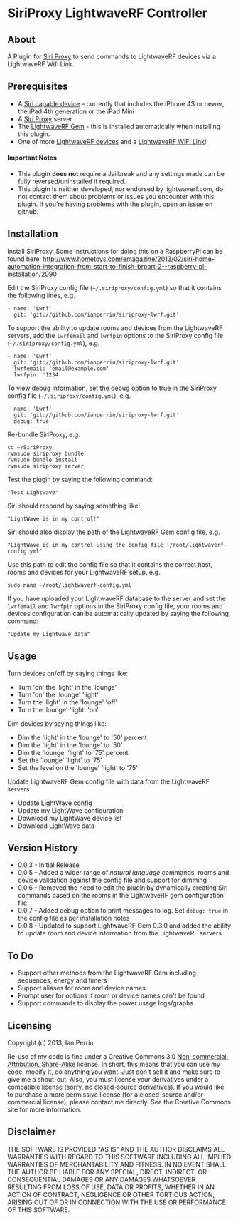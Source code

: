 SiriProxy LightwaveRF Controller
================================
About
-----
A Plugin for [Siri Proxy](https://github.com/plamoni/SiriProxy) to send commands to LightwaveRF devices via a LightwaveRF Wifi Link.

Prerequisites
------------
* A [Siri capable device](http://www.apple.com/ios/siri/siri-faq/) – currently that includes the iPhone 4S or newer, the iPad 4th generation or the iPad Mini
* A [Siri Proxy](https://github.com/plamoni/SiriProxy) server
* The [LightwaveRF Gem](https://rubygems.org/gems/lightwaverf/) - this is installed automatically when installing this plugin.
* One of more [LightwaveRF devices](http://www.lightwaverf.com/product-range) and a [LightwaveRF WiFi Link](http://amzn.to/YPnRjZ)!

#### Important Notes 
* This plugin **does not** require a Jailbreak and any settings made can be fully reversed/uninstalled if required.
* This plugin is neither developed, nor endorsed by lightwaverf.com, do not contact them about problems or issues you encounter with this plugin. If you're having problems with the plugin, open an issue on github.

Installation
------------

Install SiriProxy. Some instructions for doing this on a RaspberryPi can be found here: http://www.hometoys.com/emagazine/2013/02/siri-home-automation-integration-from-start-to-finish-brpart-2--raspberry-pi-installation/2090

Edit the SiriProxy config file (`~/.siriproxy/config.yml`) so that it contains the following lines, e.g.

    - name: 'Lwrf'
      git: 'git://github.com/ianperrin/siriproxy-lwrf.git'

To support the ability to update rooms and devices from the LightwaveRF servers, add the `lwrfemail` and `lwrfpin` options to the SiriProxy config file (`~/.siriproxy/config.yml`), e.g.

    - name: 'Lwrf'
      git: 'git://github.com/ianperrin/siriproxy-lwrf.git'
      lwrfemail: 'email@example.com'
      lwrfpin: '1234'

To view debug information, set the debug option to true in the SiriProxy config file (`~/.siriproxy/config.yml`), e.g.

    - name: 'Lwrf'
      git: 'git://github.com/ianperrin/siriproxy-lwrf.git'
      debug: true 

Re-bundle SiriProxy, e.g.

	cd ~/SiriProxy
	rvmsudo siriproxy bundle
	rvmsudo bundle install
	rvmsudo siriproxy server

Test the plugin by saying the following command:

	"Test Lightwave"

Siri should respond by saying something like:

	"LightWave is in my control!"

Siri should also display the path of the [LightwaveRF Gem](https://rubygems.org/gems/lightwaverf/) config file, e.g.

	"LightWave is in my control using the config file ~/root/lightwaverf-config.yml"

Use this path to edit the config file so that it contains the correct host, rooms and devices for your LightwaveRF setup, e.g.

	sudo nano ~/root/lightwaverf-config.yml

If you have uploaded your LightwaveRF database to the server and set the `lwrfemail` and `lwrfpin` options in the SiriProxy config file, your rooms and devices configuration can be automatically updated by saying the following command:

	"Update my Lightwave data"

Usage
-----
Turn devices on/off by saying things like:

* Turn 'on' the 'light' in the 'lounge'
* Turn 'on' the 'lounge' 'light'
* Turn the 'light' in the 'lounge' 'off'
* Turn the 'lounge' 'light' 'on'

Dim devices by saying things like:

* Dim the 'light' in the 'lounge' to '50' percent
* Dim the 'light' in the 'lounge' to '50'
* Dim the 'lounge' 'light' to '75' percent
* Set the 'lounge' 'light' to '75'
* Set the level on the 'lounge' 'light' to '75'

Update LightwaveRF Gem config file with data from the LightwaveRF servers

* Update LightWave config
* Update my LightWave configuration
* Download my LightWave device list
* Download LightWave data

Version History
-----
* 0.0.3 - Initial Release
* 0.0.5 - Added a wider range of _natural language_ commands, rooms and device validation against the config file and support for dimming
* 0.0.6 - Removed the need to edit the plugin by dynamically creating Siri commands based on the rooms in the LightwaveRF gem configuration file
* 0.0.7 - Added debug option to print messages to log. Set `debug: true` in the config file as per installation notes
* 0.0.8 - Updated to support LightwaveRF Gem 0.3.0 and added the ability to update room and device information from the LightwaveRF servers

To Do
-----
* Support other methods from the LightwaveRF Gem including sequences, energy and timers
* Support aliases for room and device names
* Prompt user for options if room or device names can't be found
* Support commands to display the power usage logs/graphs

Licensing
---------
Copyright (c) 2013, Ian Perrin

Re-use of my code is fine under a Creative Commons 3.0 [Non-commercial, Attribution, Share-Alike](http://creativecommons.org/licenses/by-nc-sa/3.0/) license. In short, this means that you can use my code, modify it, do anything you want. Just don't sell it and make sure to give me a shout-out. Also, you must license your derivatives under a compatible license (sorry, no closed-source derivatives). If you would like to purchase a more permissive license (for a closed-source and/or commercial license), please contact me directly. See the Creative Commons site for more information.

Disclaimer
---------
THE SOFTWARE IS PROVIDED "AS IS" AND THE AUTHOR DISCLAIMS ALL WARRANTIES WITH REGARD TO THIS SOFTWARE INCLUDING ALL IMPLIED WARRANTIES OF MERCHANTABILITY AND FITNESS. IN NO EVENT SHALL THE AUTHOR BE LIABLE FOR ANY SPECIAL, DIRECT, INDIRECT, OR CONSEQUENTIAL DAMAGES OR ANY DAMAGES WHATSOEVER RESULTING FROM LOSS OF USE, DATA OR PROFITS, WHETHER IN AN ACTION OF CONTRACT, NEGLIGENCE OR OTHER TORTIOUS ACTION, ARISING OUT OF OR IN CONNECTION WITH THE USE OR PERFORMANCE OF THIS SOFTWARE.
